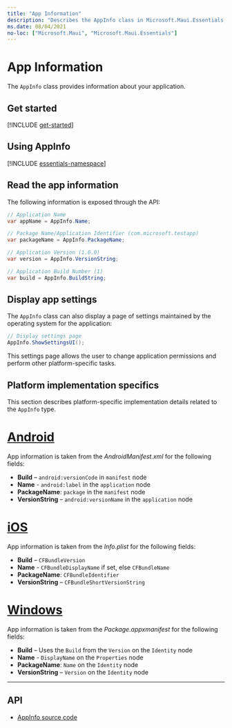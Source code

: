 ```yaml
---
title: "App Information"
description: "Describes the AppInfo class in Microsoft.Maui.Essentials, which provides information about your application. For example, it exposes the app name and version."
ms.date: 08/04/2021
no-loc: ["Microsoft.Maui", "Microsoft.Maui.Essentials"]
---
```


# App Information

The `AppInfo` class provides information about your application.

## Get started

[!INCLUDE [get-started](includes/get-started.md)]

## Using AppInfo

[!INCLUDE [essentials-namespace](includes/essentials-namespace.md)]

## Read the app information

The following information is exposed through the API:

```csharp
// Application Name
var appName = AppInfo.Name;

// Package Name/Application Identifier (com.microsoft.testapp)
var packageName = AppInfo.PackageName;

// Application Version (1.0.0)
var version = AppInfo.VersionString;

// Application Build Number (1)
var build = AppInfo.BuildString;
```

## Display app settings

The `AppInfo` class can also display a page of settings maintained by the operating system for the application:

```csharp
// Display settings page
AppInfo.ShowSettingsUI();
```

This settings page allows the user to change application permissions and perform other platform-specific tasks.

## Platform implementation specifics

This section describes platform-specific implementation details related to the `AppInfo` type.

<!-- markdownlint-disable MD025 -->

# [Android](#tab/android)

App information is taken from the _AndroidManifest.xml_ for the following fields:

- **Build** – `android:versionCode` in `manifest` node
- **Name** - `android:label` in the `application` node
- **PackageName**: `package` in the `manifest` node
- **VersionString** – `android:versionName` in the `application` node

# [iOS](#tab/ios)

App information is taken from the _Info.plist_ for the following fields:

- **Build** – `CFBundleVersion`
- **Name** - `CFBundleDisplayName` if set, else `CFBundleName`
- **PackageName**: `CFBundleIdentifier`
- **VersionString** – `CFBundleShortVersionString`

# [Windows](#tab/windows)

App information is taken from the _Package.appxmanifest_ for the following fields:

- **Build** – Uses the `Build` from the `Version` on the `Identity` node
- **Name** - `DisplayName` on the `Properties` node
- **PackageName**: `Name` on the `Identity` node
- **VersionString** – `Version` on the `Identity` node

--------------

<!-- markdownlint-enable MD025 -->

## API

- [AppInfo source code](https://github.com/dotnet/maui/tree/main/src/Essentials/src/AppInfo)
<!-- - [AppInfo API documentation](xref:Microsoft.Maui.Essentials.AppInfo)-->
